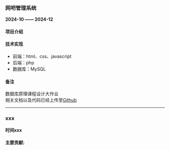 ### 网吧管理系统
**2024-10 —— 2024-12**  

#### 项目介绍

#### 技术实现
- 前端：html、css、javascript
- 后端：php
- 数据库：MySQL

#### 备注
数据库原理课程设计大作业 <br>
相关文档以及代码已经上传至<a href="https://github.com/Iawfy22/WangBa">Github</a>

---

### xxx
**时间xxx**  

#### 主要贡献:  

